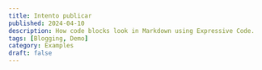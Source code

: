 ```yaml
---
title: Intento publicar
published: 2024-04-10
description: How code blocks look in Markdown using Expressive Code.
tags: [Blogging, Demo]
category: Examples
draft: false
---
```

